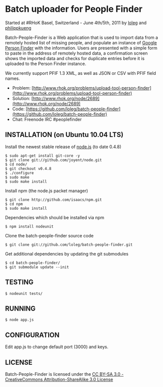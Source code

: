 # Batch uploader for People Finder

Started at #RHoK Basel, Switzerland - June 4th/5th, 2011 by [loleg](https://github.com/loleg) and [philippkueng](https://github.com/philippkueng)

Batch-People-Finder is a Web application that is used to import data from a remotely hosted list of missing people, and populate an instance of [Google Person Finder](https://person-finder.appspot.com) with the information. Users are presented with a simple form to paste in the address of remotely hosted data, a confirmation screen shows the imported data and checks for duplicate entries before it is uploaded to the Person Finder instance.

We currently support PFIF 1.3 XML, as well as JSON or CSV with PFIF field names.

* Problem: [http://www.rhok.org/problems/upload-tool-person-finder](http://www.rhok.org/problems/upload-tool-person-finder)
* Solution: [http://www.rhok.org/node/2689](http://www.rhok.org/node/2689)
* Code: [https://github.com/loleg/batch-people-finder](https://github.com/loleg/batch-people-finder)
* Chat: Freenode IRC #peoplefinder

## INSTALLATION (on Ubuntu 10.04 LTS)

Install the newest stable release of [node.js](http://nodejs.org) (to date 0.4.8)

	$ sudo apt-get install git-core -y
	$ git clone git://github.com/joyent/node.git
	$ cd node/
	$ git checkout v0.4.8
	$ ./configure
	$ sudo make
	$ sudo make install

Install npm (the node.js packet manager)

	$ git clone http://github.com/isaacs/npm.git
	$ cd npm
	$ sudo make install

Dependencies which should be installed via npm

	$ npm install nodeunit

Clone the batch-people-finder source code

	$ git clone git://github.com/loleg/batch-people-finder.git

Get additional dependencies by updating the git submodules

	$ cd batch-people-finder/
	$ git submodule update --init

## TESTING

	$ nodeunit tests/

## RUNNING

	$ node app.js

## CONFIGURATION

Edit app.js to change default port (3000) and keys.

## LICENSE

Batch-People-Finder is licensed under the [CC BY-SA 3.0 - CreativeCommons Attribution-ShareAlike 3.0 License](http://creativecommons.org/licenses/by-sa/3.0/)

